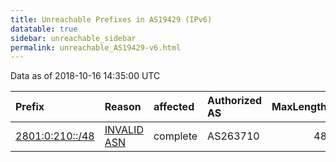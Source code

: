 ```yaml
---
title: Unreachable Prefixes in AS19429 (IPv6)
datatable: true
sidebar: unreachable_sidebar
permalink: unreachable_AS19429-v6.html
---
```


Data as of 2018-10-16 14:35:00 UTC


<div class="datatable-begin"></div>

| Prefix                                                   | Reason                                                                                                 | affected   | Authorized AS   |   MaxLength | Anchor                                         |   unreachable /48s |
|:---------------------------------------------------------|:-------------------------------------------------------------------------------------------------------|:-----------|:----------------|------------:|:-----------------------------------------------|-------------------:|
| [2801:0:210::/48](https://stat.ripe.net/2801:0:210::/48) | [INVALID ASN](https://rpki-validator.ripe.net/announcement-preview?asn=AS19429&prefix=2801:0:210::/48) | complete   | AS263710        |          48 | [LACNIC](unreachable_LACNIC_RPKI_Root-v6.html) |                  1 |

<div class="datatable-end"></div>